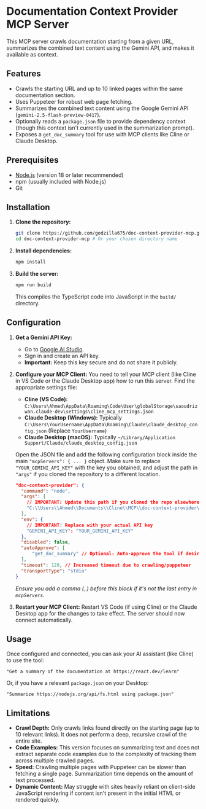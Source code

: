 # Documentation Context Provider MCP Server

This MCP server crawls documentation starting from a given URL, summarizes the combined text content using the Gemini API, and makes it available as context.

## Features

*   Crawls the starting URL and up to 10 linked pages within the same documentation section.
*   Uses Puppeteer for robust web page fetching.
*   Summarizes the combined text content using the Google Gemini API (`gemini-2.5-flash-preview-0417`).
*   Optionally reads a `package.json` file to provide dependency context (though this context isn't currently used in the summarization prompt).
*   Exposes a `get_doc_summary` tool for use with MCP clients like Cline or Claude Desktop.

## Prerequisites

*   [Node.js](https://nodejs.org/) (version 18 or later recommended)
*   npm (usually included with Node.js)
*   Git

## Installation

1.  **Clone the repository:**
    ```bash
    git clone https://github.com/godzilla675/doc-context-provider-mcp.git # Replace with your actual repo URL if different
    cd doc-context-provider-mcp # Or your chosen directory name
    ```

2.  **Install dependencies:**
    ```bash
    npm install
    ```

3.  **Build the server:**
    ```bash
    npm run build
    ```
    This compiles the TypeScript code into JavaScript in the `build/` directory.

## Configuration

1.  **Get a Gemini API Key:**
    *   Go to [Google AI Studio](https://aistudio.google.com/).
    *   Sign in and create an API key.
    *   **Important:** Keep this key secure and do not share it publicly.

2.  **Configure your MCP Client:**
    You need to tell your MCP client (like Cline in VS Code or the Claude Desktop app) how to run this server. Find the appropriate settings file:
    *   **Cline (VS Code):** `C:\Users\Ahmed\AppData\Roaming\Code\User\globalStorage\saoudrizwan.claude-dev\settings\cline_mcp_settings.json`
    *   **Claude Desktop (Windows):** Typically `C:\Users\YourUsername\AppData\Roaming\Claude\claude_desktop_config.json` (Replace `YourUsername`)
    *   **Claude Desktop (macOS):** Typically `~/Library/Application Support/Claude/claude_desktop_config.json`

    Open the JSON file and add the following configuration block inside the main `"mcpServers": { ... }` object. Make sure to replace `"YOUR_GEMINI_API_KEY"` with the key you obtained, and adjust the path in `"args"` if you cloned the repository to a different location.

    ```json
    "doc-context-provider": {
      "command": "node",
      "args": [
        // IMPORTANT: Update this path if you cloned the repo elsewhere!
        "C:\\Users\\Ahmed\\Documents\\Cline\\MCP\\doc-context-provider\\build\\index.js"
      ],
      "env": {
        // IMPORTANT: Replace with your actual API key
        "GEMINI_API_KEY": "YOUR_GEMINI_API_KEY"
      },
      "disabled": false,
      "autoApprove": [
          "get_doc_summary" // Optional: Auto-approve the tool if desired
      ],
      "timeout": 120, // Increased timeout due to crawling/puppeteer
      "transportType": "stdio"
    }
    ```
    *Ensure you add a comma (`,`) before this block if it's not the last entry in `mcpServers`.*

3.  **Restart your MCP Client:** Restart VS Code (if using Cline) or the Claude Desktop app for the changes to take effect. The server should now connect automatically.

## Usage

Once configured and connected, you can ask your AI assistant (like Cline) to use the tool:

`"Get a summary of the documentation at https://react.dev/learn"`

Or, if you have a relevant `package.json` on your Desktop:

`"Summarize https://nodejs.org/api/fs.html using package.json"`

## Limitations

*   **Crawl Depth:** Only crawls links found directly on the starting page (up to 10 relevant links). It does not perform a deep, recursive crawl of the entire site.
*   **Code Examples:** This version focuses on summarizing text and does not extract separate code examples due to the complexity of tracking them across multiple crawled pages.
*   **Speed:** Crawling multiple pages with Puppeteer can be slower than fetching a single page. Summarization time depends on the amount of text processed.
*   **Dynamic Content:** May struggle with sites heavily reliant on client-side JavaScript rendering if content isn't present in the initial HTML or rendered quickly.
